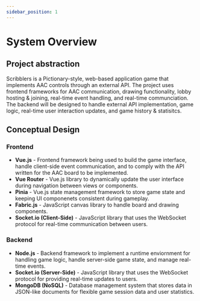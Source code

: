 ```yaml
---
sidebar_position: 1
---
```


# System Overview
## Project abstraction

Scribblers is a Pictionary-style, web-based application game that implements AAC controls through an external API. The project uses frontend frameworks for AAC communication, drawing functionality, lobby hosting & joining, real-time event handling, and real-time communciation. The backend will be designed to handle external API implementation, game logic, real-time user interaction updates, and game history & statisitcs. 

## Conceptual Design
### Frontend  
* **Vue.js** - Frontend framework being used to build the game interface, handle client-side event communication, and to comply with the API written for the AAC board to be implemented.
* **Vue Router** - Vue.js library to dynamically update the user interface during navigation between views or components.
* **Pinia** - Vue.js state management framework to store game state and keeping UI componenets consistent during gameplay.
* **Fabric.js** - JavaScript canvas library to handle board and drawing components.
* **Socket.io (Client-Side)** - JavaScript library that uses the WebSocket protocol for real-time communication between users.

### Backend
* **Node.js** - Backend framework to implement a runtime enviornment for handling game logic, handle server-side game state, and manage real-time events.
* **Socket.io (Server-Side)** - JavaScript library that uses the WebSocket protocol for providing real-time updates to users.
* **MongoDB (NoSQL)** - Database management system that stores data in JSON-like documents for flexible game session data and user statistics. 

